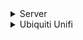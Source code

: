 <details>
  <summary>Server</summary>
  
  ## Server hardware
  <i>to do</i>
  
</details>
  
<details>
    <summary>Ubiquiti Unifi</summary>
      <details>
        <summary>## Network hardware</summary>
        My network is build on Ubiquiti's Unifi. Unfortunately Ubiquiti isn't always that stable and there are some functions still missing on their controller. But I must admit, I love the all in one solution and UI.
  
        <b>[UDM Pro](https://eu.store.ui.com/products/udm-pro)</b>
        <i>The one in all controller for my Unifi Network and Unifi Protect (video surveillance).</i>
  
        <b>[Switch 24 PoE](https://eu.store.ui.com/collections/unifi-network-routing-switching/products/usw-24-poe)
    
      </details>
      
      <details>
      
        <summary>## Ubiquiti Unifi</summary>
        Below you can find my configurations and files I use with my Unifi setup.
  
        1. Unifi G4 doorbell - sounds

      </details>
  
</details>

<details>
  <summary>Proxmox LXC's</summary>
  
  ## Proxmox LXC's
  Since I discoverd [TTeck's Git](https://github.com/tteck/Proxmox), I'm all over in using his scripts. And he is really on fire, recently he added a lot of new containers.
  
</details>

<details>
  <summary>Docker-compose configs</summary>
  
  ## Docker-compose configs
  In the past I had a really hate-love story with Docker. So I used always LXC-containers within Proxmox. But some applications I run in Docker. Maybe, someday, I will turn.
  
  1. Portainer
  2. Wishlist
  
</details>


<details>
  <summary>Ubiquiti Unifi</summary>
  
  ## Ubiquiti Unifi
  Below you can find my configurations and files I use with my Unifi setup.
  
  1. Unifi G4 doorbell - sounds
  
</details>
